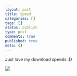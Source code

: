 ```yaml
---
layout: post
title: Speed
categories: []
tags: []
status: publish
type: post
comments: true
published: true
meta: {}
---
```

Just love my download speeds :D

![](/static/4f331d1f8754c7ec090e554a/50fe1c99e4b01c920a89f452/50fe1c99e4b01c920a89f4ab/1252755003837/download%20speed.tiff/1000w)
